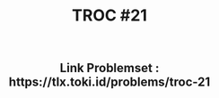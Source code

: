 <h1 align="center">TROC #21</h1><br>
<h2 align="center">Link Problemset : https://tlx.toki.id/problems/troc-21</h2>
